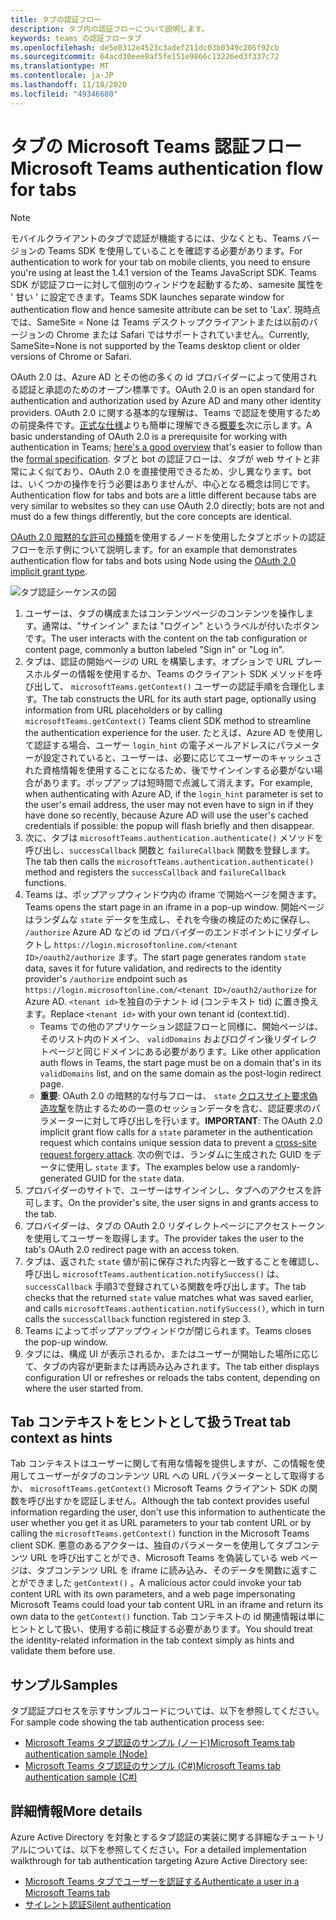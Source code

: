 ```yaml
---
title: タブの認証フロー
description: タブ内の認証フローについて説明します。
keywords: teams の認証フロータブ
ms.openlocfilehash: de5e0312e4523c3adef211dc03b0349c205f92cb
ms.sourcegitcommit: 64acd30eee8af5fe151e9866c13226ed3f337c72
ms.translationtype: MT
ms.contentlocale: ja-JP
ms.lasthandoff: 11/18/2020
ms.locfileid: "49346680"
---
```

# <a name="microsoft-teams-authentication-flow-for-tabs"></a><span data-ttu-id="cf56d-104">タブの Microsoft Teams 認証フロー</span><span class="sxs-lookup"><span data-stu-id="cf56d-104">Microsoft Teams authentication flow for tabs</span></span>

> [!Note]
> <span data-ttu-id="cf56d-105">モバイルクライアントのタブで認証が機能するには、少なくとも、Teams バージョンの Teams SDK を使用していることを確認する必要があります。</span><span class="sxs-lookup"><span data-stu-id="cf56d-105">For authentication to work for your tab on mobile clients, you need to ensure you're using at least the 1.4.1 version of the Teams JavaScript SDK.</span></span>
> <span data-ttu-id="cf56d-106">Teams SDK が認証フローに対して個別のウィンドウを起動するため、samesite 属性を ' 甘い ' に設定できます。</span><span class="sxs-lookup"><span data-stu-id="cf56d-106">Teams SDK launches separate window for authentication flow and hence samesite attribute can be set to 'Lax'.</span></span> <span data-ttu-id="cf56d-107">現時点では、SameSite = None は Teams デスクトップクライアントまたは以前のバージョンの Chrome または Safari ではサポートされていません。</span><span class="sxs-lookup"><span data-stu-id="cf56d-107">Currently, SameSite=None is not supported by the Teams desktop client or older versions of Chrome or Safari.</span></span>

<span data-ttu-id="cf56d-108">OAuth 2.0 は、Azure AD とその他の多くの id プロバイダーによって使用される認証と承認のためのオープン標準です。</span><span class="sxs-lookup"><span data-stu-id="cf56d-108">OAuth 2.0 is an open standard for authentication and authorization used by Azure AD and many other identity providers.</span></span> <span data-ttu-id="cf56d-109">OAuth 2.0 に関する基本的な理解は、Teams で認証を使用するための前提条件です。[正式な仕様](https://oauth.net/2/)よりも簡単に理解できる[概要を](https://aaronparecki.com/oauth-2-simplified/)次に示します。</span><span class="sxs-lookup"><span data-stu-id="cf56d-109">A basic understanding of OAuth 2.0 is a prerequisite for working with authentication in Teams; [here's a good overview](https://aaronparecki.com/oauth-2-simplified/) that's easier to follow than the [formal specification](https://oauth.net/2/).</span></span> <span data-ttu-id="cf56d-110">タブと bot の認証フローは、タブが web サイトと非常によく似ており、OAuth 2.0 を直接使用できるため、少し異なります。bot は、いくつかの操作を行う必要はありませんが、中心となる概念は同じです。</span><span class="sxs-lookup"><span data-stu-id="cf56d-110">Authentication flow for tabs and bots are a little different because tabs are very similar to websites so they can use OAuth 2.0 directly; bots are not and must do a few things differently, but the core concepts are identical.</span></span>

<span data-ttu-id="cf56d-111">[OAuth 2.0 暗黙的な許可の種類](https://oauth.net/2/grant-types/implicit/)を使用するノードを使用したタブとボットの認証フローを示す例について説明します。</span><span class="sxs-lookup"><span data-stu-id="cf56d-111">for an example that demonstrates authentication flow for tabs and bots using Node using the [OAuth 2.0 implicit grant type](https://oauth.net/2/grant-types/implicit/).</span></span>

![タブ認証シーケンスの図](~/assets/images/authentication/tab_auth_sequence_diagram.png)

1. <span data-ttu-id="cf56d-113">ユーザーは、タブの構成またはコンテンツページのコンテンツを操作します。通常は、"サインイン" または "ログイン" というラベルが付いたボタンです。</span><span class="sxs-lookup"><span data-stu-id="cf56d-113">The user interacts with the content on the tab configuration or content page, commonly a button labeled "Sign in" or "Log in".</span></span>
2. <span data-ttu-id="cf56d-114">タブは、認証の開始ページの URL を構築します。オプションで URL プレースホルダーの情報を使用するか、Teams のクライアント SDK メソッドを呼び出して、 `microsoftTeams.getContext()` ユーザーの認証手順を合理化します。</span><span class="sxs-lookup"><span data-stu-id="cf56d-114">The tab constructs the URL for its auth start page, optionally using information from URL placeholders or by calling `microsoftTeams.getContext()` Teams client SDK method to streamline the authentication experience for the user.</span></span> <span data-ttu-id="cf56d-115">たとえば、Azure AD を使用して認証する場合、ユーザー `login_hint` の電子メールアドレスにパラメーターが設定されていると、ユーザーは、必要に応じてユーザーのキャッシュされた資格情報を使用することになるため、後でサインインする必要がない場合があります。ポップアップは短時間で点滅して消えます。</span><span class="sxs-lookup"><span data-stu-id="cf56d-115">For example, when authenticating with Azure AD, if the `login_hint` parameter is set to the user's email address, the user may not even have to sign in if they have done so recently, because Azure AD will use the user's cached credentials if possible: the popup will flash briefly and then disappear.</span></span>
3. <span data-ttu-id="cf56d-116">次に、タブは `microsoftTeams.authentication.authenticate()` メソッドを呼び出し、`successCallback` 関数と `failureCallback` 関数を登録します。</span><span class="sxs-lookup"><span data-stu-id="cf56d-116">The tab then calls the `microsoftTeams.authentication.authenticate()` method and registers the `successCallback` and `failureCallback` functions.</span></span>
4. <span data-ttu-id="cf56d-117">Teams は、ポップアップウィンドウ内の iframe で開始ページを開きます。</span><span class="sxs-lookup"><span data-stu-id="cf56d-117">Teams opens the start page in an iframe in a pop-up window.</span></span> <span data-ttu-id="cf56d-118">開始ページはランダムな `state` データを生成し、それを今後の検証のために保存し、 `/authorize` Azure AD などの id プロバイダーのエンドポイントにリダイレクトし `https://login.microsoftonline.com/<tenant ID>/oauth2/authorize` ます。</span><span class="sxs-lookup"><span data-stu-id="cf56d-118">The start page generates random `state` data, saves it for future validation, and redirects to the identity provider's `/authorize` endpoint such as `https://login.microsoftonline.com/<tenant ID>/oauth2/authorize` for Azure AD.</span></span> <span data-ttu-id="cf56d-119">`<tenant id>`を独自のテナント id (コンテキスト tid) に置き換えます。</span><span class="sxs-lookup"><span data-stu-id="cf56d-119">Replace `<tenant id>` with your own tenant id (context.tid).</span></span>
    * <span data-ttu-id="cf56d-120">Teams での他のアプリケーション認証フローと同様に、開始ページは、そのリスト内のドメイン、 `validDomains` およびログイン後リダイレクトページと同じドメインにある必要があります。</span><span class="sxs-lookup"><span data-stu-id="cf56d-120">Like other application auth flows in Teams, the start page must be on a domain that's in its `validDomains` list, and on the same domain as the post-login redirect page.</span></span>
    * <span data-ttu-id="cf56d-121">**重要**: OAuth 2.0 の暗黙的な付与フローは、 `state` [クロスサイト要求偽造攻撃](https://en.wikipedia.org/wiki/Cross-site_request_forgery)を防止するための一意のセッションデータを含む、認証要求のパラメーターに対して呼び出しを行います。</span><span class="sxs-lookup"><span data-stu-id="cf56d-121">**IMPORTANT**: The OAuth 2.0 implicit grant flow calls for a `state` parameter in the authentication request which contains unique session data to prevent a [cross-site request forgery attack](https://en.wikipedia.org/wiki/Cross-site_request_forgery).</span></span> <span data-ttu-id="cf56d-122">次の例では、ランダムに生成された GUID をデータに使用し `state` ます。</span><span class="sxs-lookup"><span data-stu-id="cf56d-122">The examples below use a randomly-generated GUID for the `state` data.</span></span>
5. <span data-ttu-id="cf56d-123">プロバイダーのサイトで、ユーザーはサインインし、タブへのアクセスを許可します。</span><span class="sxs-lookup"><span data-stu-id="cf56d-123">On the provider's site, the user signs in and grants access to the tab.</span></span>
6. <span data-ttu-id="cf56d-124">プロバイダーは、タブの OAuth 2.0 リダイレクトページにアクセストークンを使用してユーザーを取得します。</span><span class="sxs-lookup"><span data-stu-id="cf56d-124">The provider takes the user to the tab's OAuth 2.0 redirect page with an access token.</span></span>
7. <span data-ttu-id="cf56d-125">タブは、返された `state` 値が前に保存された内容と一致することを確認し、呼び出し `microsoftTeams.authentication.notifySuccess()` は、 `successCallback` 手順3で登録されている関数を呼び出します。</span><span class="sxs-lookup"><span data-stu-id="cf56d-125">The tab checks that the returned `state` value matches what was saved earlier, and calls `microsoftTeams.authentication.notifySuccess()`, which in turn calls the `successCallback` function registered in step 3.</span></span>
8. <span data-ttu-id="cf56d-126">Teams によってポップアップウィンドウが閉じられます。</span><span class="sxs-lookup"><span data-stu-id="cf56d-126">Teams closes the pop-up window.</span></span>
9. <span data-ttu-id="cf56d-127">タブには、構成 UI が表示されるか、またはユーザーが開始した場所に応じて、タブの内容が更新または再読み込みされます。</span><span class="sxs-lookup"><span data-stu-id="cf56d-127">The tab either displays configuration UI or refreshes or reloads the tabs content, depending on where the user started from.</span></span>

## <a name="treat-tab-context-as-hints"></a><span data-ttu-id="cf56d-128">Tab コンテキストをヒントとして扱う</span><span class="sxs-lookup"><span data-stu-id="cf56d-128">Treat tab context as hints</span></span>

<span data-ttu-id="cf56d-129">Tab コンテキストはユーザーに関して有用な情報を提供しますが、この情報を使用してユーザーがタブのコンテンツ URL への URL パラメーターとして取得するか、 `microsoftTeams.getContext()` Microsoft Teams クライアント SDK の関数を呼び出すかを認証しません。</span><span class="sxs-lookup"><span data-stu-id="cf56d-129">Although the tab context provides useful information regarding the user, don't use this information to authenticate the user whether you get it as URL parameters to your tab content URL or by calling the `microsoftTeams.getContext()` function in the Microsoft Teams client SDK.</span></span> <span data-ttu-id="cf56d-130">悪意のあるアクターは、独自のパラメーターを使用してタブコンテンツ URL を呼び出すことができ、Microsoft Teams を偽装している web ページは、タブコンテンツ URL を iframe に読み込み、そのデータを関数に返すことができました `getContext()` 。</span><span class="sxs-lookup"><span data-stu-id="cf56d-130">A malicious actor could invoke your tab content URL with its own parameters, and a web page impersonating Microsoft Teams could load your tab content URL in an iframe and return its own data to the `getContext()` function.</span></span> <span data-ttu-id="cf56d-131">Tab コンテキストの id 関連情報は単にヒントとして扱い、使用する前に検証する必要があります。</span><span class="sxs-lookup"><span data-stu-id="cf56d-131">You should treat the identity-related information in the tab context simply as hints and validate them before use.</span></span>

## <a name="samples"></a><span data-ttu-id="cf56d-132">サンプル</span><span class="sxs-lookup"><span data-stu-id="cf56d-132">Samples</span></span>

<span data-ttu-id="cf56d-133">タブ認証プロセスを示すサンプルコードについては、以下を参照してください。</span><span class="sxs-lookup"><span data-stu-id="cf56d-133">For sample code showing the tab authentication process see:</span></span>

* [<span data-ttu-id="cf56d-134">Microsoft Teams タブ認証のサンプル (ノード)</span><span class="sxs-lookup"><span data-stu-id="cf56d-134">Microsoft Teams tab authentication sample (Node)</span></span>](https://github.com/OfficeDev/microsoft-teams-sample-complete-node)
* [<span data-ttu-id="cf56d-135">Microsoft Teams タブ認証のサンプル (C#)</span><span class="sxs-lookup"><span data-stu-id="cf56d-135">Microsoft Teams tab authentication sample (C#)</span></span>](https://github.com/OfficeDev/microsoft-teams-sample-complete-csharp)

## <a name="more-details"></a><span data-ttu-id="cf56d-136">詳細情報</span><span class="sxs-lookup"><span data-stu-id="cf56d-136">More details</span></span>

<span data-ttu-id="cf56d-137">Azure Active Directory を対象とするタブ認証の実装に関する詳細なチュートリアルについては、以下を参照してください。</span><span class="sxs-lookup"><span data-stu-id="cf56d-137">For a detailed implementation walkthrough for tab authentication targeting Azure Active Directory see:</span></span>

* [<span data-ttu-id="cf56d-138">Microsoft Teams タブでユーザーを認証する</span><span class="sxs-lookup"><span data-stu-id="cf56d-138">Authenticate a user in a Microsoft Teams tab</span></span>](~/tabs/how-to/authentication/auth-tab-AAD.md)
* [<span data-ttu-id="cf56d-139">サイレント認証</span><span class="sxs-lookup"><span data-stu-id="cf56d-139">Silent authentication</span></span>](~/tabs/how-to/authentication/auth-silent-AAD.md)

